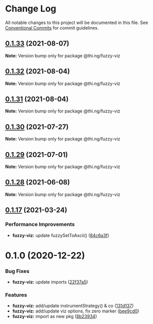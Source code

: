 # Change Log

All notable changes to this project will be documented in this file.
See [Conventional Commits](https://conventionalcommits.org) for commit guidelines.

## [0.1.33](https://github.com/thi-ng/umbrella/compare/@thi.ng/fuzzy-viz@0.1.32...@thi.ng/fuzzy-viz@0.1.33) (2021-08-07)

**Note:** Version bump only for package @thi.ng/fuzzy-viz





## [0.1.32](https://github.com/thi-ng/umbrella/compare/@thi.ng/fuzzy-viz@0.1.31...@thi.ng/fuzzy-viz@0.1.32) (2021-08-04)

**Note:** Version bump only for package @thi.ng/fuzzy-viz





## [0.1.31](https://github.com/thi-ng/umbrella/compare/@thi.ng/fuzzy-viz@0.1.30...@thi.ng/fuzzy-viz@0.1.31) (2021-08-04)

**Note:** Version bump only for package @thi.ng/fuzzy-viz





## [0.1.30](https://github.com/thi-ng/umbrella/compare/@thi.ng/fuzzy-viz@0.1.29...@thi.ng/fuzzy-viz@0.1.30) (2021-07-27)

**Note:** Version bump only for package @thi.ng/fuzzy-viz





## [0.1.29](https://github.com/thi-ng/umbrella/compare/@thi.ng/fuzzy-viz@0.1.28...@thi.ng/fuzzy-viz@0.1.29) (2021-07-01)

**Note:** Version bump only for package @thi.ng/fuzzy-viz





## [0.1.28](https://github.com/thi-ng/umbrella/compare/@thi.ng/fuzzy-viz@0.1.27...@thi.ng/fuzzy-viz@0.1.28) (2021-06-08)

**Note:** Version bump only for package @thi.ng/fuzzy-viz





## [0.1.17](https://github.com/thi-ng/umbrella/compare/@thi.ng/fuzzy-viz@0.1.16...@thi.ng/fuzzy-viz@0.1.17) (2021-03-24)


### Performance Improvements

* **fuzzy-viz:** update fuzzySetToAscii() ([84c6a3f](https://github.com/thi-ng/umbrella/commit/84c6a3f077c16027c9dde79618992bbe3be9d5a6))





# 0.1.0 (2020-12-22)


### Bug Fixes

* **fuzzy-viz:** update imports ([22f37a5](https://github.com/thi-ng/umbrella/commit/22f37a526acd6911720100e77ad41029d8799004))


### Features

* **fuzzy-viz:** add/update instrumentStrategy() & co ([131d137](https://github.com/thi-ng/umbrella/commit/131d13776735e3dd222090a6b514bfbe4878d9f2))
* **fuzzy-viz:** add/update viz options, fix zero marker ([bee9cd0](https://github.com/thi-ng/umbrella/commit/bee9cd08b32ce43cc6661146dd87f35db9516559))
* **fuzzy-viz:** import as new pkg ([8b23934](https://github.com/thi-ng/umbrella/commit/8b239347894bf8c7192890151868ecdb1ac3bf2b))
